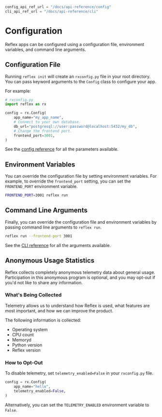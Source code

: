```python exec
config_api_ref_url = "/docs/api-reference/config"
cli_api_ref_url = "/docs/api-reference/cli"
```

# Configuration

Reflex apps can be configured using a configuration file, environment variables, and command line arguments.

## Configuration File

Running `reflex init` will create an `rxconfig.py` file in your root directory. 
You can pass keyword arguments to the `Config` class to configure your app.

For example:

```python
# rxconfig.py
import reflex as rx

config = rx.Config(
    app_name="my_app_name",
    # Connect to your own database.
    db_url="postgresql://user:password@localhost:5432/my_db",
    # Change the frontend port.
    frontend_port=3001,
)
```

See the [config reference]({config_api_ref_url}) for all the parameters available.

## Environment Variables

You can override the configuration file by setting environment variables.
For example, to override the `frontend_port` setting, you can set the `FRONTEND_PORT` environment variable.

```bash
FRONTEND_PORT=3001 reflex run
```

## Command Line Arguments

Finally, you can override the configuration file and environment variables by passing command line arguments to `reflex run`.

```bash
reflex run --frontend-port 3001
```

See the [CLI reference]({cli_api_ref_url}) for all the arguments available.

## Anonymous Usage Statistics

Reflex collects completely anonymous telemetry data about general usage.
Participation in this anonymous program is optional, and you may opt-out if you'd not like to share any information.

### What's Being Collected

Telemetry allows us to understand how Reflex is used, what features are most important, and how we can improve the product.

The following information is collected:
* Operating system
* CPU count
* Memoryd
* Python version
* Reflex version

### How to Opt-Out

To disable telemetry, set `telemetry_enabled=False` in your `rxconfig.py` file.

```python
config = rx.Config(
    app_name="hello",
    telemetry_enabled=False,
)
```

Alternatively, you can set the `TELEMETRY_ENABLED` environment variable to `False`.
